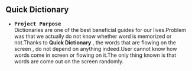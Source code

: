 <h2><b>Quick Dictionary</b></h2>

<ul type="square">
    <li style="font-family: monospace; font-size: xlarge;">
    <b>Project Purpose</b></li>
    Dictionaries are one of the best beneficial guides for our lives.Problem was that we actually do not know whether word is memorized or not.Thanks to <b>Quick Dictionary</b> , the words that are flowing on the screen , do not depend on anything indeed.User cannot know how words come in screen or flowing on it.The only thing known is that words are come out on the screen randomly.
</ul>
